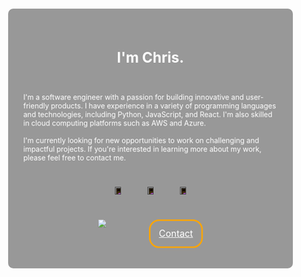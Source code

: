 <!DOCTYPE html>
<html>
<head>
  <title>My Website</title>
  <style>
    .background {
      position: absolute;
      top: 0;
      left: 0;
      width: 100%;
      height: 100%;
      background-image: url(https://demo.reactresume.com/_next/image?url=%2F_next%2Fstatic%2Fmedia%2Fheader-background.371f2b47.webp&w=1920&q=100);
      background-size: cover;
      background-position: center;
    }
    .overlay {
      position: absolute;
      top: 50%;
      left: 50%;
      transform: translate(-50%, -50%);
      width: 500px;
      height: 450px;
      background-color: rgba(0, 0, 0, 0.4);
      border-radius: 10px;
      display: flex;
      flex-direction: column;
      justify-content: space-around;
      align-items: center;
      z-index: 1;
      white-space: normal;
      color: white;
      padding: 30px;
      backdrop-filter: blur(3px);
    }
     .img-button {
      width: 60px;
      height: 60px;
      border: none;
      background: none;
      transition: transform 0.1s ease-in-out;
    }
    .img-button:active {
      transform: scale(0.95); /* Add this line */
    }
    .img-button img {
      width: 50%;
      height: auto;
      filter: invert(1);
    }
    .button {
      width: 100px;
      height: 50px;
      border-radius: 20px;
      line-height: 50px;
      font-size: 18px;
    }
    .contact-button {
      background-color: transparent;
      border: 3px solid orange;
      text-align: center; 
      color: white;
    }
    .contact-button:hover {
      color: white;
      text-decoration: none;
    }
    .buttons {
      display: flex;
    }
    @keyframes pressed {
    0% {
    transform: scale(1);
    }
    100% {
    transform: scale(0.95);
  }
  </style>
</head>
<body>
  <div class="background"></div>
  <div class="overlay">
    <h1>I'm Chris.</h1>
    <p>I'm a software engineer with a passion for building innovative and user-friendly products. I have experience in a variety of programming languages and technologies, including Python, JavaScript, and React. I'm also skilled in cloud computing platforms such as AWS and Azure.<br><br>
    I'm currently looking for new opportunities to work on challenging and impactful projects. If you're interested in learning more about my work, please feel free to contact me.</p>
    <div>
      <button class="img-button" onclick="window.location.href='https://github.com/ChristianRomeo';">
        <img src="https://cdn-icons-png.flaticon.com/512/25/25231.png">
      </button>
      <button class="img-button" onclick="window.location.href='https://www.linkedin.com/in/ilchris21/';">
        <img src="https://cdn-icons-png.flaticon.com/512/1384/1384046.png">
      </button>
      <button class="img-button" onclick="window.location.href='https://www.instagram.com/ilchris21/';">
        <img src="https://cdn-icons-png.flaticon.com/512/717/717392.png">
      </button>
    </div>
    <div class="buttons">
      <a href="CV_ChristianRomeo.pdf" class="button resume-button">  
        <img src="https://cdn-icons-png.flaticon.com/512/6186/6186195.png">
      </a>
      <a href="mailto:christianromeo@pm.me" class="button contact-button">
        Contact
      </a>
    </div>
  </div>
</body>
</html>
